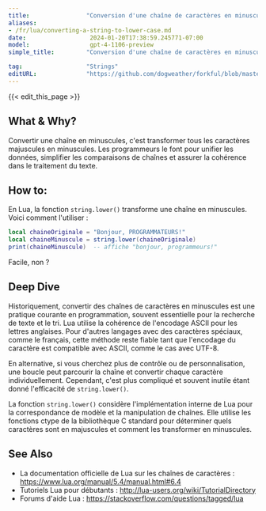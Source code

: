 ```yaml
---
title:                "Conversion d'une chaîne de caractères en minuscules"
aliases:
- /fr/lua/converting-a-string-to-lower-case.md
date:                  2024-01-20T17:38:59.245771-07:00
model:                 gpt-4-1106-preview
simple_title:         "Conversion d'une chaîne de caractères en minuscules"

tag:                  "Strings"
editURL:              "https://github.com/dogweather/forkful/blob/master/content/fr/lua/converting-a-string-to-lower-case.md"
---
```


{{< edit_this_page >}}

## What & Why?
Convertir une chaîne en minuscules, c'est transformer tous les caractères majuscules en minuscules. Les programmeurs le font pour unifier les données, simplifier les comparaisons de chaînes et assurer la cohérence dans le traitement du texte.

## How to:
En Lua, la fonction `string.lower()` transforme une chaîne en minuscules. Voici comment l'utiliser :

```lua
local chaineOriginale = "Bonjour, PROGRAMMATEURS!"
local chaineMinuscule = string.lower(chaineOriginale)
print(chaineMinuscule)  -- affiche "bonjour, programmeurs!"
```
Facile, non ?

## Deep Dive
Historiquement, convertir des chaînes de caractères en minuscules est une pratique courante en programmation, souvent essentielle pour la recherche de texte et le tri. Lua utilise la cohérence de l'encodage ASCII pour les lettres anglaises. Pour d'autres langages avec des caractères spéciaux, comme le français, cette méthode reste fiable tant que l'encodage du caractère est compatible avec ASCII, comme le cas avec UTF-8.

En alternative, si vous cherchez plus de contrôle ou de personnalisation, une boucle peut parcourir la chaîne et convertir chaque caractère individuellement. Cependant, c'est plus compliqué et souvent inutile étant donné l'efficacité de `string.lower()`.

La fonction `string.lower()` considère l'implémentation interne de Lua pour la correspondance de modèle et la manipulation de chaînes. Elle utilise les fonctions ctype de la bibliothèque C standard pour déterminer quels caractères sont en majuscules et comment les transformer en minuscules.

## See Also
- La documentation officielle de Lua sur les chaînes de caractères : https://www.lua.org/manual/5.4/manual.html#6.4
- Tutoriels Lua pour débutants : http://lua-users.org/wiki/TutorialDirectory
- Forums d'aide Lua : https://stackoverflow.com/questions/tagged/lua
